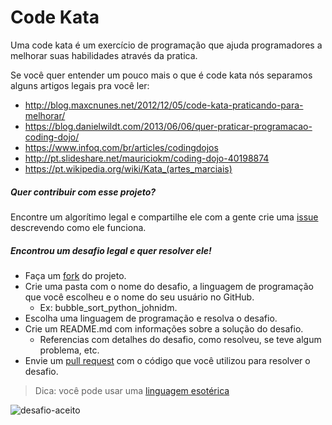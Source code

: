 # Code Kata

Uma code kata é um exercício de programação que ajuda programadores a melhorar suas habilidades através da pratica.

Se você quer entender um pouco mais o que é code kata nós separamos alguns artigos legais pra você ler:

- http://blog.maxcnunes.net/2012/12/05/code-kata-praticando-para-melhorar/
- https://blog.danielwildt.com/2013/06/06/quer-praticar-programacao-coding-dojo/
- https://www.infoq.com/br/articles/codingdojos
- http://pt.slideshare.net/mauriciokm/coding-dojo-40198874
- https://pt.wikipedia.org/wiki/Kata_(artes_marciais)

##### Quer contribuir com esse projeto?

Encontre um algorítimo legal e compartilhe ele com a gente crie uma [issue](https://github.com/OESTIDigital/code-kata/issues) descrevendo como ele funciona.

##### Encontrou um desafio legal e quer resolver ele!

- Faça um [fork](https://github.com/OESTIDigital/code-kata/edit/master/README.md#fork-destination-box) do projeto.
- Crie uma pasta com o nome do desafio, a linguagem de programação que você escolheu e o nome do seu usuário no GitHub.
  - Ex: bubble_sort_python_johnidm.
- Escolha uma linguagem de programação e resolva o desafio.
- Crie um README.md com informações sobre a solução do desafio.
  - Referencias com detalhes do desafio, como resolveu, se teve algum problema, etc. 
- Envie um [pull request](https://github.com/OESTIDigital/code-kata/pulls) com o código que você utilizou para resolver o desafio.

> Dica: você pode usar uma [linguagem esotérica](https://pt.wikipedia.org/wiki/Lista_de_linguagens_de_programa%C3%A7%C3%A3o)


![desafio-aceito](https://cloud.githubusercontent.com/assets/2614909/16933308/b4909000-4d22-11e6-8cf2-42c78f687737.png)
